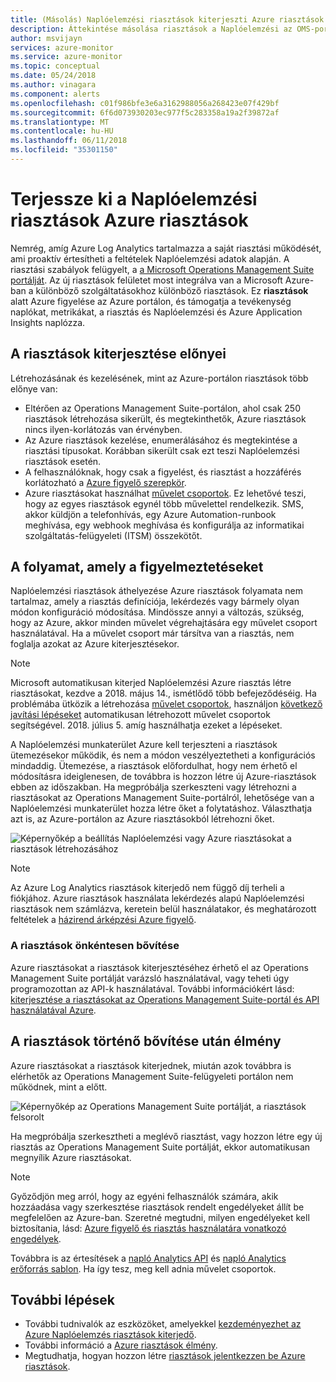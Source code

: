 ```yaml
---
title: (Másolás) Naplóelemzési riasztások kiterjeszti Azure riasztások – áttekintés
description: Áttekintése másolása riasztások a Naplóelemzési az OMS-portálon az Azure-riasztásokat, és részletesen vásárlói címzési gyakori kérdésekre.
author: msvijayn
services: azure-monitor
ms.service: azure-monitor
ms.topic: conceptual
ms.date: 05/24/2018
ms.author: vinagara
ms.component: alerts
ms.openlocfilehash: c01f986bfe3e6a3162988056a268423e07f429bf
ms.sourcegitcommit: 6f6d073930203ec977f5c283358a19a2f39872af
ms.translationtype: MT
ms.contentlocale: hu-HU
ms.lasthandoff: 06/11/2018
ms.locfileid: "35301150"
---
```

# <a name="extend-log-analytics-alerts-to-azure-alerts"></a>Terjessze ki a Naplóelemzési riasztások Azure riasztások
Nemrég, amíg Azure Log Analytics tartalmazza a saját riasztási működését, ami proaktív értesítheti a feltételek Naplóelemzési adatok alapján. A riasztási szabályok felügyelt, a [a Microsoft Operations Management Suite portálját](../operations-management-suite/operations-management-suite-overview.md). Az új riasztások felületet most integrálva van a Microsoft Azure-ban a különböző szolgáltatásokhoz különböző riasztások. Ez **riasztások** alatt Azure figyelése az Azure portálon, és támogatja a tevékenység naplókat, metrikákat, a riasztás és Naplóelemzési és Azure Application Insights naplózza. 

## <a name="benefits-of-extending-your-alerts"></a>A riasztások kiterjesztése előnyei
Létrehozásának és kezelésének, mint az Azure-portálon riasztások több előnye van:

- Eltérően az Operations Management Suite-portálon, ahol csak 250 riasztások létrehozása sikerült, és megtekinthetők, Azure riasztások nincs ilyen-korlátozás van érvényben.
- Az Azure riasztások kezelése, enumerálásához és megtekintése a riasztási típusokat. Korábban sikerült csak ezt teszi Naplóelemzési riasztások esetén.
- A felhasználóknak, hogy csak a figyelést, és riasztást a hozzáférés korlátozható a [Azure figyelő szerepkör](monitoring-roles-permissions-security.md).
- Azure riasztásokat használhat [művelet csoportok](monitoring-action-groups.md). Ez lehetővé teszi, hogy az egyes riasztások egynél több művelettel rendelkezik. SMS, akkor küldjön a telefonhívás, egy Azure Automation-runbook meghívása, egy webhook meghívása és konfigurálja az informatikai szolgáltatás-felügyeleti (ITSM) összekötőt. 

## <a name="process-of-extending-your-alerts"></a>A folyamat, amely a figyelmeztetéseket
Naplóelemzési riasztások áthelyezése Azure riasztások folyamata nem tartalmaz, amely a riasztás definíciója, lekérdezés vagy bármely olyan módon konfiguráció módosítása. Mindössze annyi a változás, szükség, hogy az Azure, akkor minden művelet végrehajtására egy művelet csoport használatával. Ha a művelet csoport már társítva van a riasztás, nem foglalja azokat az Azure kiterjesztésekor.

> [!NOTE]
> Microsoft automatikusan kiterjed Naplóelemzési Azure riasztás létre riasztásokat, kezdve a 2018. május 14., ismétlődő több befejeződéséig. Ha problémába ütközik a létrehozása [művelet csoportok](monitoring-action-groups.md), használjon [következő javítási lépéseket](monitoring-alerts-extend-tool.md#troubleshooting) automatikusan létrehozott művelet csoportok segítségével. 2018. július 5. amíg használhatja ezeket a lépéseket. 
> 

A Naplóelemzési munkaterület Azure kell terjeszteni a riasztások ütemezésekor működik, és nem a módon veszélyeztetheti a konfigurációs mindaddig. Ütemezése, a riasztások előfordulhat, hogy nem érhető el módosításra ideiglenesen, de továbbra is hozzon létre új Azure-riasztások ebben az időszakban. Ha megpróbálja szerkeszteni vagy létrehozni a riasztásokat az Operations Management Suite-portálról, lehetősége van a Naplóelemzési munkaterület hozza létre őket a folytatáshoz. Választhatja azt is, az Azure-portálon az Azure riasztásokból létrehozni őket.

 ![Képernyőkép a beállítás Naplóelemzési vagy Azure riasztásokat a riasztások létrehozásához](./media/monitor-alerts-extend/ScheduledDirection.png)

> [!NOTE]
> Az Azure Log Analytics riasztások kiterjedő nem függő díj terheli a fiókjához. Azure riasztások használata lekérdezés alapú Naplóelemzési riasztások nem számlázva, keretein belül használatakor, és meghatározott feltételek a [házirend árképzési Azure figyelő](https://azure.microsoft.com/pricing/details/monitor/).  


### <a name="how-to-extend-your-alerts-voluntarily"></a>A riasztások önkéntesen bővítése
Azure riasztásokat a riasztások kiterjesztéséhez érhető el az Operations Management Suite portálját varázsló használatával, vagy teheti úgy programozottan az API-k használatával. További információkért lásd: [kiterjesztése a riasztásokat az Operations Management Suite-portál és API használatával Azure](monitoring-alerts-extend-tool.md).

## <a name="experience-after-extending-your-alerts"></a>A riasztások történő bővítése után élmény
Azure riasztásokat a riasztások kiterjednek, miután azok továbbra is elérhetők az Operations Management Suite-felügyeleti portálon nem működnek, mint a előtt.

![Képernyőkép az Operations Management Suite portálját, a riasztások felsorolt](./media/monitor-alerts-extend/PostExtendList.png)

Ha megpróbálja szerkesztheti a meglévő riasztást, vagy hozzon létre egy új riasztás az Operations Management Suite portálját, ekkor automatikusan megnyílik Azure riasztásokat.  

> [!NOTE]
> Győződjön meg arról, hogy az egyéni felhasználók számára, akik hozzáadása vagy szerkesztése riasztások rendelt engedélyeket állít be megfelelően az Azure-ban. Szeretné megtudni, milyen engedélyeket kell biztosítania, lásd: [Azure figyelő és riasztás használatára vonatkozó engedélyek](monitoring-roles-permissions-security.md).  
> 

Továbbra is az értesítések a [napló Analytics API](../log-analytics/log-analytics-api-alerts.md) és [napló Analytics erőforrás sablon](../monitoring/monitoring-solutions-resources-searches-alerts.md). Ha így tesz, meg kell adnia művelet csoportok.

## <a name="next-steps"></a>További lépések

* További tudnivalók az eszközöket, amelyekkel [kezdeményezhet az Azure Naplóelemzés riasztások kiterjedő](monitoring-alerts-extend-tool.md).
* További információ a [Azure riasztások élmény](monitoring-overview-unified-alerts.md).
* Megtudhatja, hogyan hozzon létre [riasztások jelentkezzen be Azure riasztások](monitor-alerts-unified-log.md).
